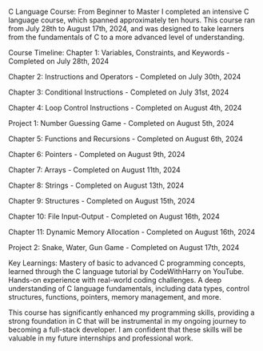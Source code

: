 C Language Course: From Beginner to Master
I completed an intensive C language course, which spanned approximately ten hours. 
This course ran from July 28th to August 17th, 2024, and was designed to take learners from the fundamentals of C to a more advanced level of understanding.

Course Timeline:
Chapter 1: Variables, Constraints, and Keywords - Completed on July 28th, 2024

Chapter 2: Instructions and Operators - Completed on July 30th, 2024

Chapter 3: Conditional Instructions - Completed on July 31st, 2024

Chapter 4: Loop Control Instructions - Completed on August 4th, 2024

Project 1: Number Guessing Game - Completed on August 5th, 2024

Chapter 5: Functions and Recursions - Completed on August 6th, 2024

Chapter 6: Pointers - Completed on August 9th, 2024

Chapter 7: Arrays - Completed on August 11th, 2024

Chapter 8: Strings - Completed on August 13th, 2024

Chapter 9: Structures - Completed on August 15th, 2024

Chapter 10: File Input-Output - Completed on August 16th, 2024

Chapter 11: Dynamic Memory Allocation - Completed on August 16th, 2024

Project 2: Snake, Water, Gun Game - Completed on August 17th, 2024

Key Learnings:
Mastery of basic to advanced C programming concepts, learned through the C language tutorial by 
CodeWithHarry on YouTube.
Hands-on experience with real-world coding challenges.
A deep understanding of C language fundamentals, including data types, control structures, 
functions, pointers, memory management, and more.

This course has significantly enhanced my programming skills, providing a strong foundation in C
that will be instrumental in my ongoing journey to becoming a full-stack developer. I am confident 
that these skills will be valuable in my future internships and professional work.
